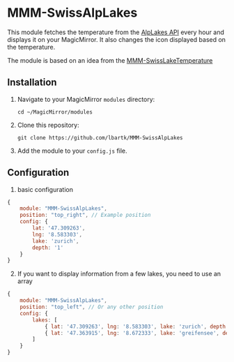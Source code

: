# MMM-SwissAlpLakes
This module fetches the temperature from the [AlpLakes API](https://www.alplakes.eawag.ch/api) every hour and displays it on your MagicMirror. It also changes the icon displayed based on the temperature.

The module is based on an idea from the [MMM-SwissLakeTemperature](https://github.com/roufri/MMM-SwissLakeTemperature)

## Installation

1. Navigate to your MagicMirror `modules` directory:
    ```
    cd ~/MagicMirror/modules
    ```
2. Clone this repository:
    ```
    git clone https://github.com/lbartk/MMM-SwissAlpLakes
    ```
3. Add the module to your `config.js` file.

## Configuration
1. basic configuration
```javascript
{
    module: "MMM-SwissAlpLakes",
    position: "top_right", // Example position
    config: {
        lat: '47.309263',
        lng: '8.583303',
        lake: 'zurich',
        depth: '1'
    }
}
```
2. If you want to display information from a few lakes, you need to use an array
```javascript
{
	module: "MMM-SwissAlpLakes",
	position: "top_left", // Or any other position
	config: {
		lakes: [
			{ lat: '47.309263', lng: '8.583303', lake: 'zurich', depth: '1' },
			{ lat: '47.363915', lng: '8.672333', lake: 'greifensee', depth: '1' }
		]
	}
}
```
